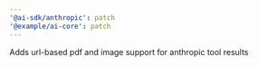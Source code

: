 ```yaml
---
'@ai-sdk/anthropic': patch
'@example/ai-core': patch
---
```


Adds url-based pdf and image support for anthropic tool results
